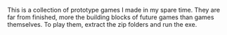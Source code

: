This is a collection of prototype games I made in my spare time. They are far from finished, more the building blocks of future games than games themselves. To play them, extract the zip folders and run the exe.
